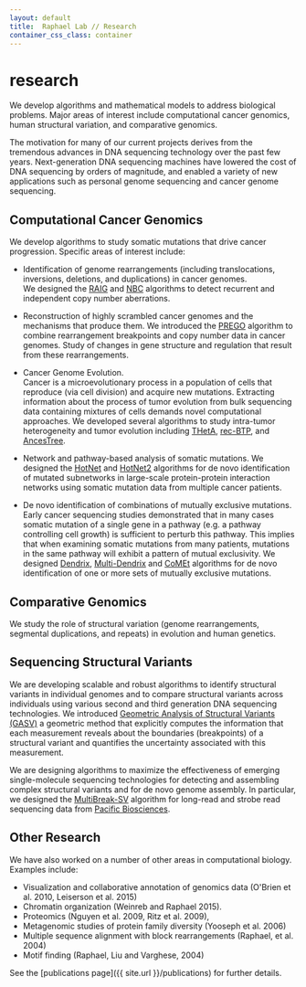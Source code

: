 ```yaml
---
layout: default
title:  Raphael Lab // Research
container_css_class: container
---
```

# research

We develop algorithms and mathematical models to address biological problems. Major areas of interest include computational cancer genomics, human structural variation, and comparative genomics.  


The motivation for many of our current projects derives from the tremendous advances in DNA sequencing technology over the past few years. Next-generation DNA sequencing machines have lowered the cost of DNA sequencing by orders of magnitude, and enabled a variety of new applications such as personal genome sequencing and cancer genome sequencing.

## Computational Cancer Genomics
We develop algorithms to study somatic mutations that drive cancer progression. Specific areas of interest include:

* Identification of genome rearrangements (including translocations, inversions, deletions, and duplications) in cancer genomes.  
We designed the [RAIG](/projects/raig/) and [NBC](/projects/nbc) algorithms to detect recurrent and independent copy number aberrations.

* Reconstruction of highly scrambled cancer genomes and the mechanisms that produce them. 
We introduced the [PREGO](/projects/prego/) algorithm to combine rearrangement breakpoints and copy number data in cancer genomes.
Study of changes in gene structure and regulation that result from these rearrangements.

* Cancer Genome Evolution.  
Cancer is a microevolutionary process in a population of cells that reproduce (via cell division) and acquire new mutations. Extracting information about the process of tumor evolution from bulk sequencing data containing mixtures of cells demands novel computational approaches.  We developed several algorithms to study intra-tumor heterogeneity and tumor evolution including [THetA](/projects/theta), [rec-BTP](/projects/btp), and [AncesTree](/projects/ancestree).  

* Network and pathway-based analysis of somatic mutations. We designed the [HotNet](/projects/hotnet) and [HotNet2](/projects/hotnet2) algorithms for de novo identification of mutated subnetworks in large-scale protein-protein interaction networks using somatic mutation data from multiple cancer patients.

* De novo identification of combinations of mutually exclusive mutations. Early cancer sequencing studies demonstrated that in many cases somatic mutation of a single gene in a pathway (e.g. a pathway controlling cell growth) is sufficient to perturb this pathway.  This implies that when examining somatic mutations from many patients, mutations in the same pathway will exhibit a pattern of mutual exclusivity.  We designed [Dendrix](/projects/dendrix), [Multi-Dendrix](/projects/multi-dendrix) and [CoMEt](/projects/comet) algorithms for de novo identification of one or more sets of mutually exclusive mutations.


## Comparative Genomics
We study the role of structural variation (genome rearrangements, segmental duplications, and repeats) in evolution and human genetics.

## Sequencing Structural Variants
We are developing scalable and robust algorithms to identify structural variants in 
individual genomes and to compare structural variants across individuals using various 
second and third generation DNA sequencing technologies. We introduced [Geometric Analysis of Structural Variants (GASV)](/projects/gasv) a geometric method that explicitly computes the information that each measurement reveals about the boundaries (breakpoints) of a structural variant and quantifies the uncertainty associated with this measurement.

We are designing algorithms to maximize the effectiveness of emerging single-molecule sequencing technologies for detecting and assembling complex structural variants and for de novo genome assembly. 
In particular, we designed the [MultiBreak-SV](/projects/multibreaksv/) algorithm for long-read and strobe read sequencing data from
[Pacific Biosciences](http://www.pacificbiosciences.com/).

## Other Research
We have also worked on a number of other areas in computational biology.  Examples include:

* Visualization and collaborative annotation of genomics data (O'Brien et al. 2010, Leiserson et al. 2015)
* Chromatin organization (Weinreb and Raphael 2015).
* Proteomics (Nguyen et al. 2009, Ritz et al. 2009), 
* Metagenomic studies of protein family diversity (Yooseph et al. 2006)
* Multiple sequence alignment with block rearrangements (Raphael, et al. 2004)
* Motif finding (Raphael, Liu and Varghese, 2004)


See the [publications page]({{ site.url }}/publications) for further details.
